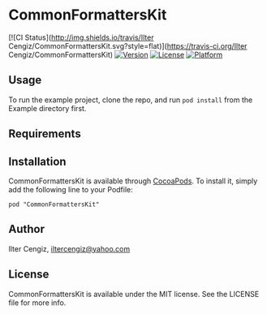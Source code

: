 # CommonFormattersKit

[![CI Status](http://img.shields.io/travis/Ilter Cengiz/CommonFormattersKit.svg?style=flat)](https://travis-ci.org/Ilter Cengiz/CommonFormattersKit)
[![Version](https://img.shields.io/cocoapods/v/CommonFormattersKit.svg?style=flat)](http://cocoadocs.org/docsets/CommonFormattersKit)
[![License](https://img.shields.io/cocoapods/l/CommonFormattersKit.svg?style=flat)](http://cocoadocs.org/docsets/CommonFormattersKit)
[![Platform](https://img.shields.io/cocoapods/p/CommonFormattersKit.svg?style=flat)](http://cocoadocs.org/docsets/CommonFormattersKit)

## Usage

To run the example project, clone the repo, and run `pod install` from the Example directory first.

## Requirements

## Installation

CommonFormattersKit is available through [CocoaPods](http://cocoapods.org). To install
it, simply add the following line to your Podfile:

    pod "CommonFormattersKit"

## Author

Ilter Cengiz, iltercengiz@yahoo.com

## License

CommonFormattersKit is available under the MIT license. See the LICENSE file for more info.

